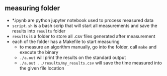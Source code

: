 ## measuring folder

* *.ipynb are python jupyter notebook used to process measured data
* ``script.sh`` is a bash scrip that will start all measurements and save the results into ``results`` folder
* ``results`` is a folder to store all .csv files generated after measurement
* each of the folder has a Makefile to start measuring
    * to measure an algorithm manually, go into the folder, call ``make`` and execute the binary
    * ``./a.out`` will print the results on the standard output
    * ``./a.out ../results/my_results.csv`` will save the time measured into the given file location